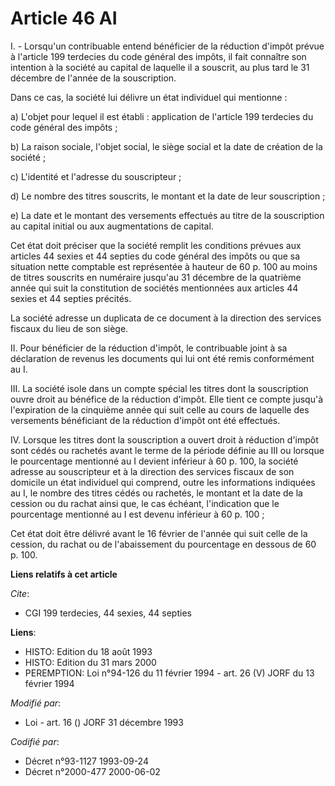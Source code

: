 # Article 46 AI

I. - Lorsqu'un contribuable entend bénéficier de la réduction d'impôt prévue à l'article 199 terdecies du code général des
impôts, il fait connaître son intention à la société au capital de laquelle il a souscrit, au plus tard le 31 décembre de
l'année de la souscription.

Dans ce cas, la société lui délivre un état individuel qui mentionne :

a) L'objet pour lequel il est établi : application de l'article 199 terdecies du code général des impôts ;

b) La raison sociale, l'objet social, le siège social et la date de création de la société ;

c) L'identité et l'adresse du souscripteur ;

d) Le nombre des titres souscrits, le montant et la date de leur souscription ;

e) La date et le montant des versements effectués au titre de la souscription au capital initial ou aux augmentations de
capital.

Cet état doit préciser que la société remplit les conditions prévues aux articles 44 sexies et 44 septies du code général des
impôts ou que sa situation nette comptable est représentée à hauteur de 60 p. 100 au moins de titres souscrits en numéraire
jusqu'au 31 décembre de la quatrième année qui suit la constitution de sociétés mentionnées aux articles 44 sexies et 44
septies précités.

La société adresse un duplicata de ce document à la direction des services fiscaux du lieu de son siège.

II. Pour bénéficier de la réduction d'impôt, le contribuable joint à sa déclaration de revenus les documents qui lui ont été
remis conformément au I.

III. La société isole dans un compte spécial les titres dont la souscription ouvre droit au bénéfice de la réduction d'impôt.
Elle tient ce compte jusqu'à l'expiration de la cinquième année qui suit celle au cours de laquelle des versements
bénéficiant de la réduction d'impôt ont été effectués.

IV. Lorsque les titres dont la souscription a ouvert droit à réduction d'impôt sont cédés ou rachetés avant le terme de la
période définie au III ou lorsque le pourcentage mentionné au I devient inférieur à 60 p. 100, la société adresse au
souscripteur et à la direction des services fiscaux de son domicile un état individuel qui comprend, outre les informations
indiquées au I, le nombre des titres cédés ou rachetés, le montant et la date de la cession ou du rachat ainsi que, le cas
échéant, l'indication que le pourcentage mentionné au I est devenu inférieur à 60 p. 100 ;

Cet état doit être délivré avant le 16 février de l'année qui suit celle de la cession, du rachat ou de l'abaissement du
pourcentage en dessous de 60 p. 100.

**Liens relatifs à cet article**

_Cite_:

  - CGI 199 terdecies, 44 sexies, 44 septies

**Liens**:

  - HISTO: Edition du 18 août 1993
  - HISTO: Edition du 31 mars 2000
  - PEREMPTION: Loi n°94-126 du 11 février 1994 - art. 26 (V) JORF du 13 février 1994

_Modifié par_:

  - Loi - art. 16 () JORF 31 décembre 1993

_Codifié par_:

  - Décret n°93-1127 1993-09-24
  - Décret n°2000-477 2000-06-02
